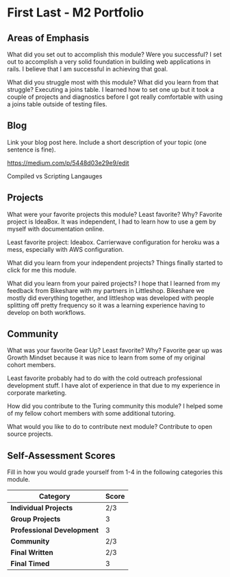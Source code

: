 # First Last - M2 Portfolio

## Areas of Emphasis

What did you set out to accomplish this module? Were you successful?
I set out to accomplish a very solid foundation in building web applications in rails. I believe that I am successful in achieving that goal.

What did you struggle most with this module? What did you learn from that struggle?
Executing a joins table. I learned how to set one up but it took a couple of projects and diagnostics before I got really comfortable with using a joins table outside of testing files.

## Blog

Link your blog post here. Include a short description of your topic (one sentence is fine).

https://medium.com/p/5448d03e29e9/edit

Compiled vs Scripting Langauges

## Projects

What were your favorite projects this module? Least favorite? Why?
Favorite project is IdeaBox. It was independent, I had to learn how to use a gem by myself with documentation online.

Least favorite project: Ideabox. Carrierwave configuration for heroku was a mess, especially with AWS configuration.


What did you learn from your independent projects?
Things finally started to click for me this module.


What did you learn from your paired projects?
I hope that I learned from my feedback from Bikeshare with my partners in Littleshop. Bikeshare we mostly did everything together, and littleshop was developed with people splitting off pretty frequency so it was a learning experience having to develop on both workflows.


## Community

What was your favorite Gear Up? Least favorite? Why?
Favorite gear up was Growth Mindset because it was nice to learn from some of my original cohort members.

Least favorite probably had to do with the cold outreach professional development stuff. I have alot of experience in that due to my experience in corporate marketing.

How did you contribute to the Turing community this module?
I helped some of my fellow cohort members with some additional tutoring.

What would you like to do to contribute next module?
Contribute to open source projects.

## Self-Assessment Scores

Fill in how you would grade yourself from 1-4 in the following categories this module.

| Category                     | Score |
| -----------------------------| ----- |
| **Individual Projects**      |   2/3   |
| **Group Projects**           |   3   |
| **Professional Development** |   3  |
| **Community**                |   2/3  |
| **Final Written**            |   2/3   |
| **Final Timed**              |   3   |
